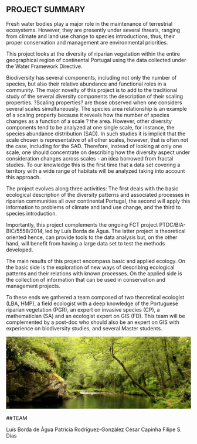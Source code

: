 ## PROJECT SUMMARY

Fresh water bodies play a major role in the maintenance of terrestrial ecosystems. However, they are presently under several threats, ranging from climate and land use change to species introductions, thus, their proper conservation and management are environmental priorities. 

This project looks at the diversity of riparian vegetation within the entire geographical region of continental Portugal using the data collected under the Water Framework Directive. 

Biodiversity has several components, including not only the number of species, but also their relative abundance and functional roles in a community. The major novelty of this project is to add to the traditional study of the several diversity components the description of their scaling properties. ?Scaling properties? are those observed when one considers several scales simultaneously. The species area relationship is an example of a scaling property because it reveals how the number of species changes as a function of a scale ? the area. However, other diversity components tend to be analyzed at one single scale, for instance, the species abundance distribution (SAD). In such studies it is implicit that the scale chosen is representative of all other scales, however, that is often not the case, including for the SAD. Therefore, instead of looking at only one scale, one should concentrate on describing how the diversity aspect under consideration changes across scales - an idea borrowed from fractal studies. To our knowledge this is the first time that a data set covering a territory with a wide range of habitats will be analyzed taking into account this approach.

The project evolves along three activities: The first deals with the basic ecological description of the diversity patterns and associated processes in riparian communities all over continental Portugal, the second will apply this information to problems of climate and land use change, and the third to species introduction. 

Importantly, this project complements the ongoing FCT project PTDC/BIA-BIC/5558/2014, led by  Luís Borda de Água. The latter project is theoretical oriented hence, can provide tools to the data analysis but, on the other hand, will benefit from having a large data set to test the methods developed. 

The main results of this project encompass basic and applied ecology. On the basic side is the exploration of new ways of describing ecological patterns and their relations with known processes. On the applied side is the collection of information that can be used in conservation and management projects. 


To these ends we gathered a team composed of two theoretical ecologist (LBA, HMP), a field ecologist with a deep knowledge of the Portuguese riparian vegetation (PGR), an expert on invasive species (CP), a mathematician (SA) and an ecologist expert on GIS (FD). This team will be complemented by a post-doc who should also be an expert on GIS with experience on biodiversity studies, and several Master students.

<img src="https://raw.githubusercontent.com/riverscale-proj/riverscale-proj.github.io/master/river.png" alt="river"/>


##TEAM

Luís Borda de Água
Patricia Rodríguez-González
César Capinha
Filipe S. Dias


